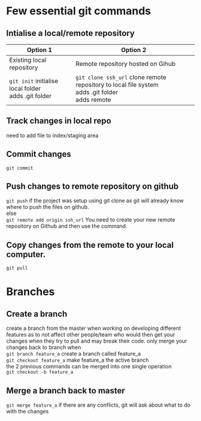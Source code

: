 # Few essential git commands

## Intialise a local/remote repository
Option 1|Option 2
---|---
Existing local repository | Remote repository hosted on Gihub
`git init` initialise local folder <br/> adds .git folder | `git clone ssh_url` clone remote repository to local file system <br/> adds .git folder </br> adds remote

## Track changes in local repo
need to add file to index/staging area

## Commit changes
`git commit` 

## Push changes to remote repository on github
`git push` if the project was setup using git clone as git will already know where to push the files on github. </br>
else </br>
`git remote add origin ssh_url` You need to create your new remote repository on Github and then use the command.

## Copy changes from the remote to your local computer.
`git pull`

# Branches
## Create a branch
create a branch from the master when working on developing different features as to not affect other people/team who would then get your changes when they try to pull and may break their code. only merge your changes back to branch when <br/>
`git branch feature_a` create a branch called feature_a <br/>
`git checkout feature_a` make feature_a the active branch <br/>
the 2 previous commands can be merged into one single operation <br/>
`git checkout -b feature_a`

## Merge a branch back to master
`git merge feature_a` if there are any conflicts, git will ask about what to do with the changes

